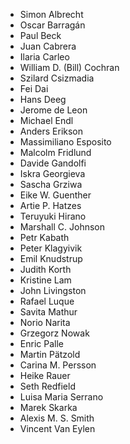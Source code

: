 - Simon Albrecht
- Oscar Barragán
- Paul Beck
- Juan Cabrera
- Ilaria Carleo
- William D. (Bill) Cochran
- Szilard Csizmadia
- Fei Dai
- Hans Deeg
- Jerome de Leon
- Michael Endl
- Anders Erikson
- Massimiliano Esposito
- Malcolm Fridlund
- Davide Gandolfi
- Iskra Georgieva
- Sascha Grziwa
- Eike W. Guenther
- Artie P. Hatzes
- Teruyuki Hirano
- Marshall C. Johnson
- Petr Kabath
- Peter Klagyivik
- Emil Knudstrup
- Judith Korth
- Kristine Lam
- John Livingston
- Rafael Luque
- Savita Mathur
- Norio Narita
- Grzegorz Nowak
- Enric Palle
- Martin Pätzold
- Carina M. Persson
- Heike Rauer
- Seth Redfield
- Luisa Maria Serrano
- Marek Skarka
- Alexis M. S. Smith
- Vincent Van Eylen
